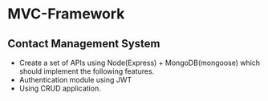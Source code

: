 # MVC-Framework

## Contact Management System

* Create a set of APIs using Node(Express) + MongoDB(mongoose) which should implement the following features.
* Authentication module using JWT
* Using CRUD application.

